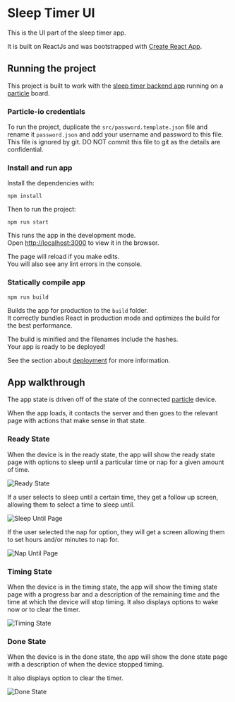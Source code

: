 # Sleep Timer UI

This is the UI part of the sleep timer app.

It is built on ReactJs and was bootstrapped with [Create React App](https://github.com/facebook/create-react-app).

## Running the project

This project is built to work with the [sleep timer backend app](https://github.com/jaydlawrence/sleep-timer) running on a [particle](https://www.particle.io/) board.

### Particle-io credentials

To run the project, duplicate the `src/password.template.json` file and rename it `password.json` and add your username and password to this file.
This file is ignored by git.
DO NOT commit this file to git as the details are confidential.

### Install and run app

Install the dependencies with:

```
npm install
```

Then to run the project:

```
npm run start
```

This runs the app in the development mode.<br />
Open [http://localhost:3000](http://localhost:3000) to view it in the browser.

The page will reload if you make edits.<br />
You will also see any lint errors in the console.

### Statically compile app

```
npm run build
```

Builds the app for production to the `build` folder.<br />
It correctly bundles React in production mode and optimizes the build for the best performance.

The build is minified and the filenames include the hashes.<br />
Your app is ready to be deployed!

See the section about [deployment](https://facebook.github.io/create-react-app/docs/deployment) for more information.

## App walkthrough

The app state is driven off of the state of the connected [particle](https://www.particle.io/) device.

When the app loads, it contacts the server and then goes to the relevant page with actions that make sense in that state.

### Ready State

When the device is in the ready state, the app will show the ready state page with options to sleep until a particular time or nap for a given amount of time.

![Ready State](https://github.com/jaydlawrence/sleep-timer-ui/blob/master/public/media/ready.png)

If a user selects to sleep until a certain time, they get a follow up screen, allowing them to select a time to sleep until.

![Sleep Until Page](https://github.com/jaydlawrence/sleep-timer-ui/blob/master/public/media/sleep.png)

If the user selected the nap for option, they will get a screen allowing them to set hours and/or minutes to nap for.

![Nap Until Page](https://github.com/jaydlawrence/sleep-timer-ui/blob/master/public/media/nap.png)

### Timing State

When the device is in the timing state, the app will show the timing state page with a progress bar and a description of the remaining time and the time at which the device will stop timing.
It also displays options to wake now or to clear the timer.

![Timing State](https://github.com/jaydlawrence/sleep-timer-ui/blob/master/public/media/timing.png)

### Done State

When the device is in the done state, the app will show the done state page with a description of when the device stopped timing.

It also displays option to clear the timer.

![Done State](https://github.com/jaydlawrence/sleep-timer-ui/blob/master/public/media/done.png)
